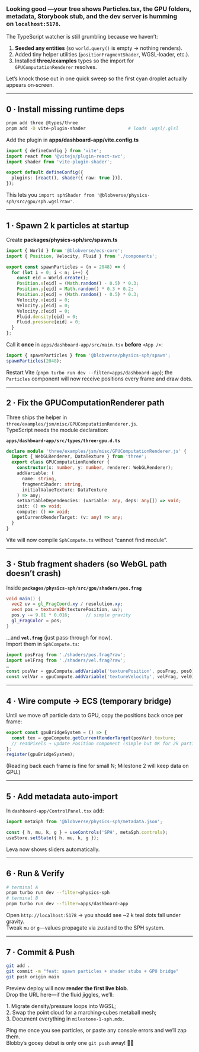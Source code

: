 
### Looking good —your tree shows **Particles.tsx**, the GPU folders, metadata, Storybook stub, and the dev server is humming on `localhost:5178`.  
The TypeScript watcher is still grumbling because we haven’t:

1. **Seeded any entities** (so `world.query()` is empty → nothing renders).  
2. Added tiny helper utilities (`positionFragmentShader`, WGSL‑loader, etc.).  
3. Installed **three/examples** types so the import for `GPUComputationRenderer` resolves.  

Let’s knock those out in one quick sweep so the first cyan droplet actually appears on‑screen.

---

## 0 · Install missing runtime deps

```bash
pnpm add three @types/three
pnpm add -D vite-plugin-shader                # loads .wgsl/.glsl
```

Add the plugin in **apps/dashboard-app/vite.config.ts**

```ts
import { defineConfig } from 'vite';
import react from '@vitejs/plugin-react-swc';
import shader from 'vite-plugin-shader';

export default defineConfig({
  plugins: [react(), shader({ raw: true })],
});
```

This lets you `import sphShader from '@blobverse/physics-sph/src/gpu/sph.wgsl?raw'`.

---

## 1 · Spawn 2 k particles at startup

Create **packages/physics‑sph/src/spawn.ts**

```ts
import { World } from '@blobverse/ecs-core';
import { Position, Velocity, Fluid } from './components';

export const spawnParticles = (n = 2048) => {
  for (let i = 0; i < n; i++) {
    const eid = World.create();
    Position.x[eid] = (Math.random() - 0.5) * 0.3;
    Position.y[eid] = Math.random() * 0.3 + 0.2;
    Position.z[eid] = (Math.random() - 0.5) * 0.3;
    Velocity.x[eid] = 0;
    Velocity.y[eid] = 0;
    Velocity.z[eid] = 0;
    Fluid.density[eid] = 0;
    Fluid.pressure[eid] = 0;
  }
};
```

Call it **once** in `apps/dashboard-app/src/main.tsx` **before** `<App />`:

```ts
import { spawnParticles } from '@blobverse/physics-sph/spawn';
spawnParticles(2048);
```

Restart Vite (`pnpm turbo run dev --filter=apps/dashboard-app`); the `Particles` component will now receive positions every frame and draw dots.

---

## 2 · Fix the GPUComputationRenderer path

Three ships the helper in `three/examples/jsm/misc/GPUComputationRenderer.js`.  
TypeScript needs the module declaration:

**`apps/dashboard-app/src/types/three-gpu.d.ts`**

```ts
declare module 'three/examples/jsm/misc/GPUComputationRenderer.js' {
  import { WebGLRenderer, DataTexture } from 'three';
  export class GPUComputationRenderer {
    constructor(x: number, y: number, renderer: WebGLRenderer);
    addVariable: (
      name: string,
      fragmentShader: string,
      initialValueTexture: DataTexture
    ) => any;
    setVariableDependencies: (variable: any, deps: any[]) => void;
    init: () => void;
    compute: () => void;
    getCurrentRenderTarget: (v: any) => any;
  }
}
```

Vite will now compile `SphCompute.ts` without “cannot find module”.

---

## 3 · Stub fragment shaders (so WebGL path doesn’t crash)

Inside **`packages/physics-sph/src/gpu/shaders/pos.frag`**

```glsl
void main() {
  vec2 uv = gl_FragCoord.xy / resolution.xy;
  vec4 pos = texture2D(texturePosition, uv);
  pos.y -= 9.81 * 0.016;      // simple gravity
  gl_FragColor = pos;
}
```

…and **`vel.frag`** (just pass‑through for now).  
Import them in `SphCompute.ts`:

```ts
import posFrag from './shaders/pos.frag?raw';
import velFrag from './shaders/vel.frag?raw';
…
const posVar = gpuCompute.addVariable('texturePosition', posFrag, pos0);
const velVar = gpuCompute.addVariable('textureVelocity', velFrag, vel0);
```

---

## 4 · Wire compute → ECS (temporary bridge)

Until we move *all* particle data to GPU, copy the positions back once per frame:

```ts
export const gpuBridgeSystem = () => {
  const tex = gpuCompute.getCurrentRenderTarget(posVar).texture;
  // readPixels → update Position component (simple but OK for 2k particles)
};
register(gpuBridgeSystem);
```

(Reading back each frame is fine for small N; Milestone 2 will keep data on GPU.)

---

## 5 · Add metadata auto‑import

In `dashboard‑app/ControlPanel.tsx` add:

```ts
import metaSph from '@blobverse/physics-sph/metadata.json';

const { h, mu, k, g } = useControls('SPH', metaSph.controls);
useStore.setState({ h, mu, k, g });
```

Leva now shows sliders automatically.

---

## 6 · Run & Verify

```bash
# terminal A
pnpm turbo run dev --filter=physics-sph
# terminal B
pnpm turbo run dev --filter=apps/dashboard-app
```

Open `http://localhost:5178` → you should see ~2 k teal dots fall under gravity.  
Tweak `mu` or `g`—values propagate via zustand to the SPH system.

---

## 7 · Commit & Push

```bash
git add .
git commit -m "feat: spawn particles + shader stubs + GPU bridge"
git push origin main
```

Preview deploy will now **render the first live blob**.  
Drop the URL here—if the fluid jiggles, we’ll:

1. Migrate density/pressure loops into WGSL;  
2. Swap the point cloud for a marching‑cubes metaball mesh;  
3. Document everything in `milestone‑1‑sph.mdx`.

Ping me once you see particles, or paste any console errors and we’ll zap them.  
Blobby’s gooey debut is only one `git push` away! 🫧🎉 
